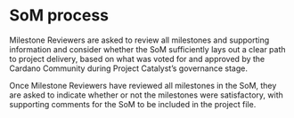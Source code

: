 # **SoM process**
Milestone Reviewers are asked to review all milestones and supporting information and consider whether the SoM sufficiently lays out a clear path to project delivery, based on what was voted for and approved by the Cardano Community during Project Catalyst’s governance stage.  

Once Milestone Reviewers have reviewed all milestones in the SoM, they are asked to indicate whether or not the milestones were satisfactory, with supporting comments for the SoM to be included in the project file. 
